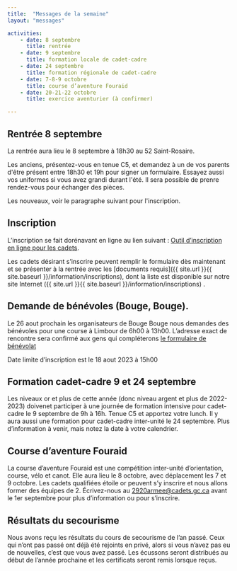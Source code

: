 ```yaml
---
title:  "Messages de la semaine"
layout: "messages"

activities: 
    - date: 8 septembre
      title: rentrée 
    - date: 9 septembre 
      title: formation locale de cadet-cadre 
    - date: 24 septembre 
      title: formation régionale de cadet-cadre 
    - date: 7-8-9 octobre 
      title: course d’aventure Fouraid 
    - date: 20-21-22 octobre
      title: exercice aventurier (à confirmer) 

---
```

 
## Rentrée 8 septembre 
 
La rentrée aura lieu le 8 septembre à 18h30 au 52 Saint-Rosaire. 
 
Les anciens, présentez-vous en tenue C5, et demandez à un de vos parents d'être présent entre 18h30 et 19h pour signer un formulaire. Essayez aussi vos uniformes si vous avez grandi durant l'été. Il sera possible de prenre rendez-vous pour échanger des pièces.
 
Les nouveaux, voir le paragraphe suivant pour l'inscription.
 
## Inscription 
 
L’inscription se fait dorénavant en ligne au lien suivant : [Outil d’inscription en ligne pour les cadets](https://www.canada.ca/fr/ministere-defense-nationale/services/cadets-rangers-juniors-canadiens/cadets/rejoignez-nous/outil-inscription-en-ligne.html). 
 
Les cadets désirant s’inscrire peuvent remplir le formulaire dès maintenant et se présenter à la rentrée avec les [documents requis]({{ site.url }}{{ site.baseurl }}/information/inscriptions), dont la liste est disponible sur notre site Internet ({{ site.url }}{{ site.baseurl }}/information/inscriptions) . 
 
## Demande de bénévoles (Bouge, Bouge). 
 
Le 26 aout prochain les organisateurs de Bouge Bouge nous demandes des bénévoles pour une course à Limbour de 6h00 à 13h00. L’adresse exact de rencontre sera confirmé aux gens qui compléterons [le formulaire de bénévolat](https://docs.google.com/forms/d/1DBeDSy2l65FTyf9cEIylL0X6y5vCIKldIiLM5Jb9iQw/edit) 
 
Date limite d’inscription est le 18 aout 2023 à 15h00 
 
## Formation cadet-cadre 9 et 24 septembre 
 
Les niveaux or et plus de cette année (donc niveau argent et plus de 2022-2023) doivenet participer à une journée de formation intensive pour cadet-cadre le 9 septembre de 9h à 16h. Tenue C5 et apportez votre lunch. 
Il y aura aussi une formation pour cadet-cadre inter-unité le 24 septembre. Plus d’information à venir, mais notez la date à votre calendrier. 
 
## Course d’aventure Fouraid 
 
La course d’aventure Fouraid est une compétition inter-unité d’orientation, course, vélo et canot. Elle aura lieu le 8 octobre, avec déplacement les 7 et 9 octobre. Les cadets qualifiées étoile or peuvent s’y inscrire et nous allons former des équipes de 2. Écrivez-nous au <2920armee@cadets.gc.ca> avant le 1er septembre pour plus d’information ou pour s’inscrire. 
 
## Résultats du secourisme 
 
Nous avons reçu les résultats du cours de secourisme de l’an passé. Ceux qui n’ont pas passé ont déjà été rejoints en privé, alors si vous n’avez pas eu de nouvelles, c’est que vous avez passé. Les écussons seront distribués au début de l’année prochaine et les certificats seront remis lorsque reçus. 
 




 
